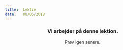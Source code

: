 ```yaml
---
title:  Lektie
date:   08/05/2018
---
```


### <center>Vi arbejder på denne lektion.</center>
<center>Prøv igen senere.</center>